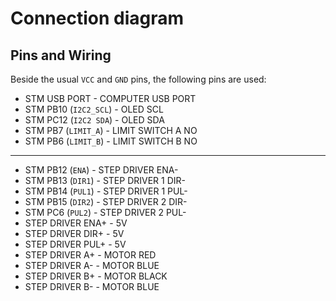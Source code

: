 # Connection diagram

## Pins and Wiring

Beside the usual `VCC` and `GND` pins, the following pins are used:

* STM USB PORT - COMPUTER USB PORT
* STM PB10 (`I2C2_SCL`) - OLED SCL
* STM PC12 (`I2C2 SDA`) - OLED SDA
* STM PB7  (`LIMIT_A`) - LIMIT SWITCH A NO
* STM PB6  (`LIMIT_B`) - LIMIT SWITCH B NO

---

* STM PB12 (`ENA`) - STEP DRIVER ENA-
* STM PB13 (`DIR1`) - STEP DRIVER 1 DIR-
* STM PB14 (`PUL1`) - STEP DRIVER 1 PUL-
* STM PB15 (`DIR2`) - STEP DRIVER 2 DIR-
* STM PC6 (`PUL2`) - STEP DRIVER 2 PUL-
* STEP DRIVER ENA+ - 5V
* STEP DRIVER DIR+ - 5V
* STEP DRIVER PUL+ - 5V
* STEP DRIVER A+ - MOTOR RED
* STEP DRIVER A- - MOTOR BLUE
* STEP DRIVER B+ - MOTOR BLACK
* STEP DRIVER B- - MOTOR BLUE
